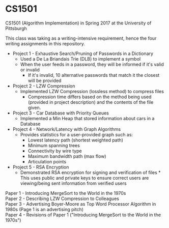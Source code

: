 # CS1501
CS1501 (Algorithm Implementation) in Spring 2017 at the University of Pittsburgh

This class was taking as a writing-intensive requirement, hence the four writing assignments in this repository.

* Project 1 - Exhaustive Search/Pruning of Passwords in a Dictionary
    * Used a De La Briandais Trie (DLB) to implement a symbol
    * When the user feeds in a password, they will be informed if it's valid or invalid
        * If it's invalid, 10 alternative passwords that match it the closest will be provided
* Project 2 - LZW Compression
    * Implemented LZW Compression (lossless method) to compress files
        * Compression time differs based on the method being used (provided in project description)
            and the contents of the file given.
* Project 3 - Car Database with Priority Queues
    * Implemented a Min Heap that stored information about cars in a Database
* Project 4 - Network/Latency with Graph Algorithms
    * Provides statistics for a user-provided graph such as:
        * Lowest latency path (shortest weighted path)
        * Minimum spanning trees
        * Connectivity by wire type
        * Maximum bandwidth path (max flow)
        * Articulation points
* Project 5 - RSA Encryption
    * Demonstrated RSA encryption for signing and verification of files
            * This uses public and private keys to ensure correct users are viewing/being sent information from verified users

Paper 1 - Introducing MergeSort to the World in the 1970s  
Paper 2 - Describing LZW Compression to Colleagues  
Paper 3 - Advertising Boyer-Moore as Top Word Processor Algorithm in 1980s (Page 1 is an advertising pitch)  
Paper 4 - Revisions of Paper 1 ("Introducing MergeSort to the World in the 1970s")  
